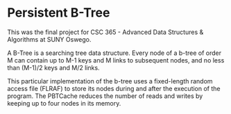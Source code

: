 # Persistent B-Tree #

This was the final project for CSC 365 - Advanced Data Structures & Algorithms
at SUNY Oswego.

A B-Tree is a searching tree data structure.  Every node of a b-tree of order
M can contain up to M-1 keys and M links to subsequent nodes, and no less than
(M-1)/2 keys and M/2 links.

This particular implementation of the b-tree uses a fixed-length random access
file (FLRAF) to store its nodes during and after the execution of the program.
The PBTCache reduces the number of reads and writes by keeping up to four
nodes in its memory.